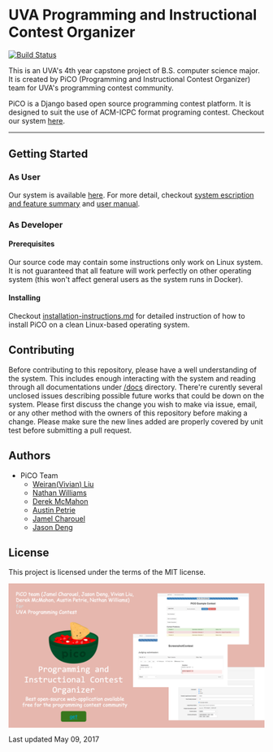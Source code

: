 # UVA Programming and Instructional Contest Organizer

[![Build Status](https://travis-ci.com/uva-slp/pico.svg?token=aW6wnLAt24FpZ7h9WE5x&branch=master)](https://travis-ci.com/uva-slp/pico)

This is an UVA's 4th year capstone project of B.S. computer science major. It is created by PiCO (Programming and Instructional Contest Organizer) team for UVA's programming contest community.

PiCO is a Django based open source programming contest platform. It is designed to suit the use of ACM-ICPC format programing contest. Checkout our system [here](http://libra.cs.virginia.edu/pico/).

----------------------------

## Getting Started
### As User
Our system is available [here](http://libra.cs.virginia.edu/pico/). 
For more detail, checkout [system escription and feature summary](/docs/requirements-documents.md) and [user manual](/docs/user-manual.md).
### As Developer
#### Prerequisites
Our source code may contain some instructions only work on Linux system. It is not guaranteed that all feature will work perfectly on other operating system (this won't affect general users as the system runs in Docker).
#### Installing
Checkout [installation-instructions.md](/docs/installation-instructions.md) for detailed instruction of how to install PiCO on a clean Linux-based operating system.

## Contributing
Before contributing to this repository, please have a well understanding of the system. This includes enough interacting with the system and reading through all documentations under [/docs](/docs/.) directory. There're curently several unclosed issues describing possible future works that could be down on the system. Please first discuss the change you wish to make via issue, email, or any other method with the owners of this repository before making a change. Please make sure the new lines added are properly covered by unit test before submitting a pull request.
## Authors
* PiCO Team
  - [Weiran(Vivian) Liu](https://github.com/vivianbuan)
  - [Nathan Williams](https://github.com/nathan-williams)
  - [Derek McMahon](https://github.com/DerekMcMahon)
  - [Austin Petrie](https://github.com/easiestripes)
  - [Jamel Charouel](https://github.com/jamelcharouel)
  - [Jason Deng](https://github.com/the-deng)
## License
This project is licensed under the terms of the MIT license.

<img src="/docs/one-slide.png" alt="search-highlighted" align="middle">

Last updated May 09, 2017
